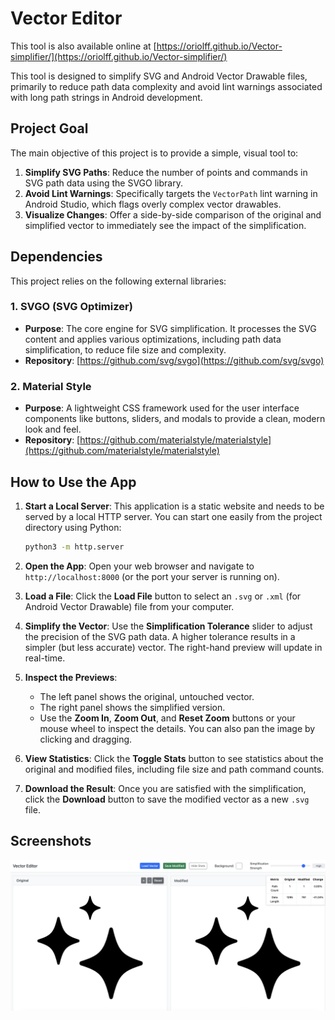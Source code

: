 # Vector Editor

This tool is also available online at [https://oriolff.github.io/Vector-simplifier/](https://oriolff.github.io/Vector-simplifier/)

This tool is designed to simplify SVG and Android Vector Drawable files, primarily to reduce path data complexity and avoid lint warnings associated with long path strings in Android development.

## Project Goal

The main objective of this project is to provide a simple, visual tool to:
1.  **Simplify SVG Paths**: Reduce the number of points and commands in SVG path data using the SVGO library.
2.  **Avoid Lint Warnings**: Specifically targets the `VectorPath` lint warning in Android Studio, which flags overly complex vector drawables.
3.  **Visualize Changes**: Offer a side-by-side comparison of the original and simplified vector to immediately see the impact of the simplification.

## Dependencies

This project relies on the following external libraries:

### 1. SVGO (SVG Optimizer)
-   **Purpose**: The core engine for SVG simplification. It processes the SVG content and applies various optimizations, including path data simplification, to reduce file size and complexity.
-   **Repository**: [https://github.com/svg/svgo](https://github.com/svg/svgo)

### 2. Material Style
-   **Purpose**: A lightweight CSS framework used for the user interface components like buttons, sliders, and modals to provide a clean, modern look and feel.
-   **Repository**: [https://github.com/materialstyle/materialstyle](https://github.com/materialstyle/materialstyle)

## How to Use the App

1.  **Start a Local Server**: This application is a static website and needs to be served by a local HTTP server. You can start one easily from the project directory using Python:
    ```bash
    python3 -m http.server
    ```

2.  **Open the App**: Open your web browser and navigate to `http://localhost:8000` (or the port your server is running on).

3.  **Load a File**: Click the **Load File** button to select an `.svg` or `.xml` (for Android Vector Drawable) file from your computer.

4.  **Simplify the Vector**: Use the **Simplification Tolerance** slider to adjust the precision of the SVG path data. A higher tolerance results in a simpler (but less accurate) vector. The right-hand preview will update in real-time.

5.  **Inspect the Previews**:
    -   The left panel shows the original, untouched vector.
    -   The right panel shows the simplified version.
    -   Use the **Zoom In**, **Zoom Out**, and **Reset Zoom** buttons or your mouse wheel to inspect the details. You can also pan the image by clicking and dragging.

6.  **View Statistics**: Click the **Toggle Stats** button to see statistics about the original and modified files, including file size and path command counts.

7.  **Download the Result**: Once you are satisfied with the simplification, click the **Download** button to save the modified vector as a new `.svg` file.

## Screenshots

![screenshoot](readme-images/screenshot.png)

